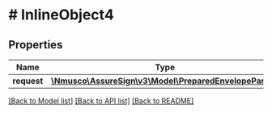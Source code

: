 # # InlineObject4

## Properties

Name | Type | Description | Notes
------------ | ------------- | ------------- | -------------
**request** | [**\Nmusco\AssureSign\v3\Model\PreparedEnvelopeParsed**](.md) |  | [optional] 

[[Back to Model list]](../../README.md#documentation-for-models) [[Back to API list]](../../README.md#documentation-for-api-endpoints) [[Back to README]](../../README.md)


